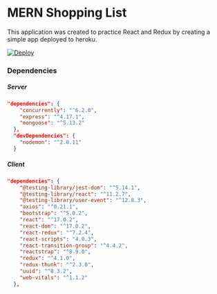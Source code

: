 # MERN Shopping List
This application was created to practice React and Redux by creating a simple app deployed to heroku.

[![Deploy](https://www.herokucdn.com/deploy/button.svg)](https://fathomless-forest-63951.herokuapp.com/)

### Dependencies

##### Server
```json
"dependencies": {
    "concurrently": "^6.2.0",
    "express": "^4.17.1",
    "mongoose": "^5.13.2"
  },
  "devDependencies": {
    "nodemon": "^2.0.11"
  }
```
##### Client
```json
"dependencies": {
    "@testing-library/jest-dom": "^5.14.1",
    "@testing-library/react": "^11.2.7",
    "@testing-library/user-event": "^12.8.3",
    "axios": "^0.21.1",
    "bootstrap": "^5.0.2",
    "react": "^17.0.2",
    "react-dom": "^17.0.2",
    "react-redux": "^7.2.4",
    "react-scripts": "4.0.3",
    "react-transition-group": "^4.4.2",
    "reactstrap": "^8.9.0",
    "redux": "^4.1.0",
    "redux-thunk": "^2.3.0",
    "uuid": "^8.3.2",
    "web-vitals": "^1.1.2"
  },
```

